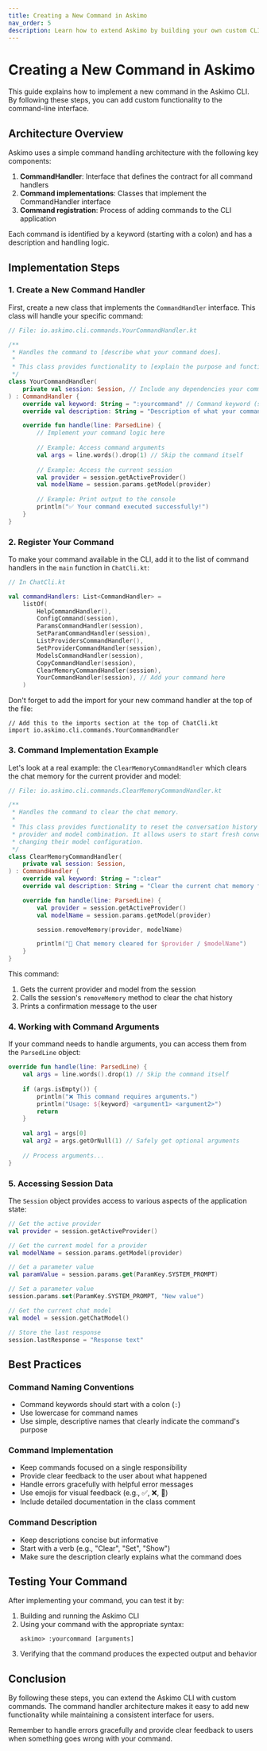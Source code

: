 ```yaml
---
title: Creating a New Command in Askimo
nav_order: 5
description: Learn how to extend Askimo by building your own custom CLI command.
---
```


# Creating a New Command in Askimo

This guide explains how to implement a new command in the Askimo CLI. By following these steps, you can add custom functionality to the command-line interface.

## Architecture Overview

Askimo uses a simple command handling architecture with the following key components:

1. **CommandHandler**: Interface that defines the contract for all command handlers
2. **Command implementations**: Classes that implement the CommandHandler interface
3. **Command registration**: Process of adding commands to the CLI application

Each command is identified by a keyword (starting with a colon) and has a description and handling logic.

## Implementation Steps

### 1. Create a New Command Handler

First, create a new class that implements the `CommandHandler` interface. This class will handle your specific command:

```kotlin
// File: io.askimo.cli.commands.YourCommandHandler.kt

/**
 * Handles the command to [describe what your command does].
 * 
 * This class provides functionality to [explain the purpose and functionality of your command].
 */
class YourCommandHandler(
    private val session: Session, // Include any dependencies your command needs
) : CommandHandler {
    override val keyword: String = ":yourcommand" // Command keyword (starts with colon)
    override val description: String = "Description of what your command does."

    override fun handle(line: ParsedLine) {
        // Implement your command logic here
        
        // Example: Access command arguments
        val args = line.words().drop(1) // Skip the command itself
        
        // Example: Access the current session
        val provider = session.getActiveProvider()
        val modelName = session.params.getModel(provider)
        
        // Example: Print output to the console
        println("✅ Your command executed successfully!")
    }
}
```

### 2. Register Your Command

To make your command available in the CLI, add it to the list of command handlers in the `main` function in `ChatCli.kt`:

```kotlin
// In ChatCli.kt

val commandHandlers: List<CommandHandler> =
    listOf(
        HelpCommandHandler(),
        ConfigCommand(session),
        ParamsCommandHandler(session),
        SetParamCommandHandler(session),
        ListProvidersCommandHandler(),
        SetProviderCommandHandler(session),
        ModelsCommandHandler(session),
        CopyCommandHandler(session),
        ClearMemoryCommandHandler(session),
        YourCommandHandler(session), // Add your command here
    )
```

Don't forget to add the import for your new command handler at the top of the file:

```
// Add this to the imports section at the top of ChatCli.kt
import io.askimo.cli.commands.YourCommandHandler
```

### 3. Command Implementation Example

Let's look at a real example: the `ClearMemoryCommandHandler` which clears the chat memory for the current provider and model:

```kotlin
// File: io.askimo.cli.commands.ClearMemoryCommandHandler.kt

/**
 * Handles the command to clear the chat memory.
 * 
 * This class provides functionality to reset the conversation history for the current
 * provider and model combination. It allows users to start fresh conversations without
 * changing their model configuration.
 */
class ClearMemoryCommandHandler(
    private val session: Session,
) : CommandHandler {
    override val keyword: String = ":clear"
    override val description: String = "Clear the current chat memory for the active provider/model."

    override fun handle(line: ParsedLine) {
        val provider = session.getActiveProvider()
        val modelName = session.params.getModel(provider)

        session.removeMemory(provider, modelName)

        println("🧹 Chat memory cleared for $provider / $modelName")
    }
}
```

This command:
1. Gets the current provider and model from the session
2. Calls the session's `removeMemory` method to clear the chat history
3. Prints a confirmation message to the user

### 4. Working with Command Arguments

If your command needs to handle arguments, you can access them from the `ParsedLine` object:

```kotlin
override fun handle(line: ParsedLine) {
    val args = line.words().drop(1) // Skip the command itself
    
    if (args.isEmpty()) {
        println("❌ This command requires arguments.")
        println("Usage: ${keyword} <argument1> <argument2>")
        return
    }
    
    val arg1 = args[0]
    val arg2 = args.getOrNull(1) // Safely get optional arguments
    
    // Process arguments...
}
```

### 5. Accessing Session Data

The `Session` object provides access to various aspects of the application state:

```kotlin
// Get the active provider
val provider = session.getActiveProvider()

// Get the current model for a provider
val modelName = session.params.getModel(provider)

// Get a parameter value
val paramValue = session.params.get(ParamKey.SYSTEM_PROMPT)

// Set a parameter value
session.params.set(ParamKey.SYSTEM_PROMPT, "New value")

// Get the current chat model
val model = session.getChatModel()

// Store the last response
session.lastResponse = "Response text"
```

## Best Practices

### Command Naming Conventions

- Command keywords should start with a colon (`:`)
- Use lowercase for command names
- Use simple, descriptive names that clearly indicate the command's purpose

### Command Implementation

- Keep commands focused on a single responsibility
- Provide clear feedback to the user about what happened
- Handle errors gracefully with helpful error messages
- Use emojis for visual feedback (e.g., ✅, ❌, 🧹)
- Include detailed documentation in the class comment

### Command Description

- Keep descriptions concise but informative
- Start with a verb (e.g., "Clear", "Set", "Show")
- Make sure the description clearly explains what the command does

## Testing Your Command

After implementing your command, you can test it by:

1. Building and running the Askimo CLI
2. Using your command with the appropriate syntax:
   ```
   askimo> :yourcommand [arguments]
   ```
3. Verifying that the command produces the expected output and behavior

## Conclusion

By following these steps, you can extend the Askimo CLI with custom commands. The command handler architecture makes it easy to add new functionality while maintaining a consistent interface for users.

Remember to handle errors gracefully and provide clear feedback to users when something goes wrong with your command.